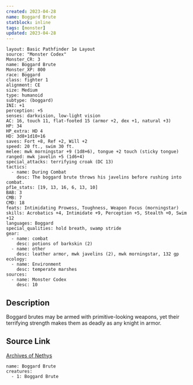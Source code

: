 ```yaml
---
created: 2023-04-28
name: Boggard Brute
statblock: inline
tags: [monster]
updated: 2023-04-28
---
```

```statblock
layout: Basic Pathfinder 1e Layout
source: "Monster Codex"
Monster_CR: 3
name: Boggard Brute
Monster_XP: 800
race: Boggard
class: fighter 1
alignment: CE
size: Medium
type: humanoid
subtype: (boggard)
INI: +1
perception: +5
senses: darkvision, low-light vision
AC: 16, touch 11, flat-footed 15 (armor +2, dex +1, natural +3)
HP: 34
HP_extra: HD 4
HD: 3d8+1d10+16
saves: Fort +8, Ref +2, Will +2
speed: 20 ft., swim 30 ft.
melee: mwk morningstar +9 (1d8+6), tongue +2 touch (sticky tongue)
ranged: mwk javelin +5 (1d6+4)
special_attacks: terrifying croak (DC 13)
tactics:
  - name: During Combat
    desc: The boggard brute throws his javelins before rushing into combat.
pf1e_stats: [19, 13, 16, 6, 13, 10]
BAB: 3
CMB: 7
CMD: 18
feats: Intimidating Prowess, Toughness, Weapon Focus (morningstar)
skills: Acrobatics +4, Intimidate +9, Perception +5, Stealth +0, Swim +12
languages: Boggard
special_qualities: hold breath, swamp stride
gear:
  - name: combat
    desc: potions of barkskin (2)
  - name: other
    desc: leather armor, mwk javelins (2), mwk morningstar, 132 gp
ecology:
  - name: Environment
    desc: temperate marshes
sources:
  - name: Monster Codex
    desc: 10
```
## Description
Boggard brutes may be armed with primitive-looking weapons, yet their terrifying strength makes them as deadly as any knight in armor.
## Source Link
[Archives of Nethys](https://aonprd.com/MonsterDisplay.aspx?ItemName=Boggard%20Brute)
```encounter-table
name: Boggard Brute
creatures:
  - 1: Boggard Brute
```
